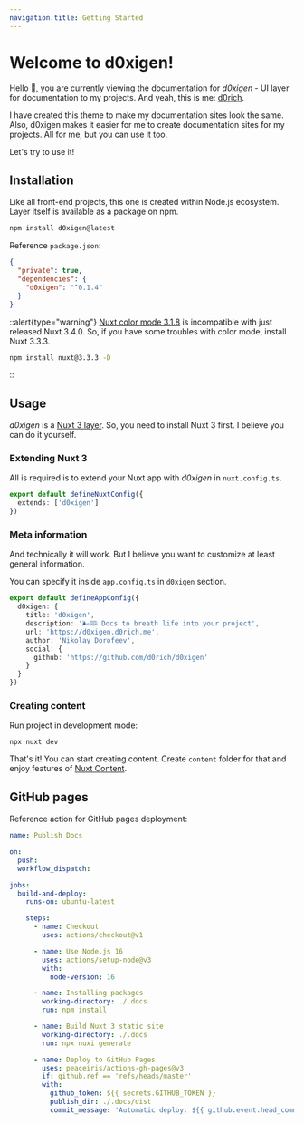 ```yaml
---
navigation.title: Getting Started
---
```


# Welcome to d0xigen!

Hello 👋, you are currently viewing the documentation for _d0xigen_ - UI layer for documentation to my projects. And yeah, this is me: [d0rich](https://github.com/d0rich).

I have created this theme to make my documentation sites look the same. Also, d0xigen makes it easier for me to create documentation sites for my projects. All for me, but you can use it too.

Let's try to use it!

## Installation

Like all front-end projects, this one is created within Node.js ecosystem. Layer itself is available as a package on npm.

```bash
npm install d0xigen@latest
```

Reference `package.json`:

```json [package.json]
{
  "private": true,
  "dependencies": {
    "d0xigen": "^0.1.4"
  }
}
```

::alert{type="warning"}
  [Nuxt color mode 3.1.8](https://github.com/nuxt-modules/color-mode) is incompatible with just released Nuxt 3.4.0. So, if you have some troubles with color mode, install Nuxt 3.3.3.

  ```bash
  npm install nuxt@3.3.3 -D
  ```

::

## Usage

_d0xigen_ is a [Nuxt 3 layer](https://nuxt.com/docs/getting-started/layers). So, you need to install Nuxt 3 first. I believe you can do it yourself.

### Extending Nuxt 3

All is required is to extend your Nuxt app with _d0xigen_ in `nuxt.config.ts`.

```ts [nuxt.config.ts]
export default defineNuxtConfig({
  extends: ['d0xigen']
})
```

### Meta information

And technically it will work. But I believe you want to customize at least general information.

You can specify it inside `app.config.ts` in `d0xigen` section.

```ts [app.config.ts]
export default defineAppConfig({
  d0xigen: {
    title: 'd0xigen',
    description: '🌬🕮 Docs to breath life into your project',
    url: 'https://d0xigen.d0rich.me',
    author: 'Nikolay Dorofeev',
    social: {
      github: 'https://github.com/d0rich/d0xigen'
    }
  }
})
```

### Creating content

Run project in development mode:

```shell
npx nuxt dev
```

That's it! You can start creating content. Create `content` folder for that and enjoy features of [Nuxt Content](https://content.nuxtjs.org/).

## GitHub pages

Reference action for GitHub pages deployment:

```yaml [docs.yml]
name: Publish Docs

on:
  push:
  workflow_dispatch:

jobs:
  build-and-deploy:
    runs-on: ubuntu-latest

    steps:
      - name: Checkout
        uses: actions/checkout@v1

      - name: Use Node.js 16
        uses: actions/setup-node@v3
        with:
          node-version: 16

      - name: Installing packages
        working-directory: ./.docs
        run: npm install

      - name: Build Nuxt 3 static site
        working-directory: ./.docs
        run: npx nuxi generate

      - name: Deploy to GitHub Pages
        uses: peaceiris/actions-gh-pages@v3
        if: github.ref == 'refs/heads/master'
        with:
          github_token: ${{ secrets.GITHUB_TOKEN }}
          publish_dir: ./.docs/dist
          commit_message: 'Automatic deploy: ${{ github.event.head_commit.message }}'
```